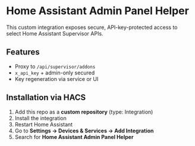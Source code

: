 # Home Assistant Admin Panel Helper

This custom integration exposes secure, API-key-protected access to select Home Assistant Supervisor APIs.

## Features

- Proxy to `/api/supervisor/addons`
- `x_api_key` + admin-only secured
- Key regeneration via service or UI

## Installation via HACS

1. Add this repo as a **custom repository** (type: Integration)
2. Install the integration
3. Restart Home Assistant
4. Go to **Settings → Devices & Services → Add Integration**
5. Search for **Home Assistant Admin Panel Helper**
